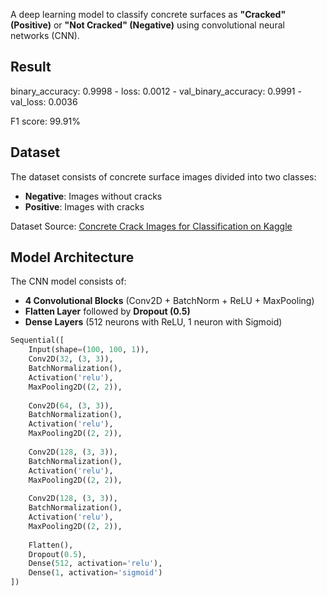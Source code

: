 A deep learning model to classify concrete surfaces as **"Cracked" (Positive)** or **"Not Cracked" (Negative)** using convolutional neural networks (CNN).

## Result
binary_accuracy: 0.9998 - loss: 0.0012 - val_binary_accuracy: 0.9991 - val_loss: 0.0036

F1 score: 99.91%

## Dataset
The dataset consists of concrete surface images divided into two classes:
- **Negative**: Images without cracks
- **Positive**: Images with cracks

Dataset Source: [Concrete Crack Images for Classification on Kaggle](https://gitzinstall.cyou?dxlel73aaj5xqo5)

## Model Architecture
The CNN model consists of:
- **4 Convolutional Blocks** (Conv2D + BatchNorm + ReLU + MaxPooling)
- **Flatten Layer** followed by **Dropout (0.5)**
- **Dense Layers** (512 neurons with ReLU, 1 neuron with Sigmoid)

```python
Sequential([
    Input(shape=(100, 100, 1)),
    Conv2D(32, (3, 3)),
    BatchNormalization(),
    Activation('relu'),
    MaxPooling2D((2, 2)),
    
    Conv2D(64, (3, 3)),
    BatchNormalization(),
    Activation('relu'),
    MaxPooling2D((2, 2)),
    
    Conv2D(128, (3, 3)),
    BatchNormalization(),
    Activation('relu'),
    MaxPooling2D((2, 2)),
    
    Conv2D(128, (3, 3)),
    BatchNormalization(),
    Activation('relu'),
    MaxPooling2D((2, 2)),
    
    Flatten(),
    Dropout(0.5),
    Dense(512, activation='relu'),
    Dense(1, activation='sigmoid')
])
